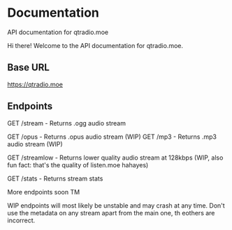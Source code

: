 # Documentation
API documentation for qtradio.moe

Hi there! Welcome to the API documentation for qtradio.moe.

## Base URL
https://qtradio.moe

## Endpoints
GET /stream - Returns .ogg audio stream

GET /opus - Returns .opus audio stream (WIP)
GET /mp3 - Returns .mp3 audio stream (WIP)

GET /streamlow - Returns lower quality audio stream at 128kbps (WIP, also fun fact: that's the quality of listen.moe hahayes)

GET /stats - Returns stream stats

More endpoints soon TM

WIP endpoints will most likely be unstable and may crash at any time. Don't use the metadata on any stream apart from the main one, th eothers are incorrect.
